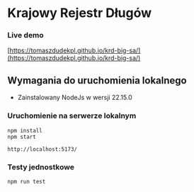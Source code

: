 # Krajowy Rejestr Długów

### Live demo
[https://tomaszdudekpl.github.io/krd-big-sa/](https://tomaszdudekpl.github.io/krd-big-sa/)

## Wymagania do uruchomienia lokalnego

 - Zainstalowany NodeJs w wersji 22.15.0

### Uruchomienie na serwerze lokalnym

```
npm install
npm start

http://localhost:5173/
```

### Testy jednostkowe
```
npm run test
```